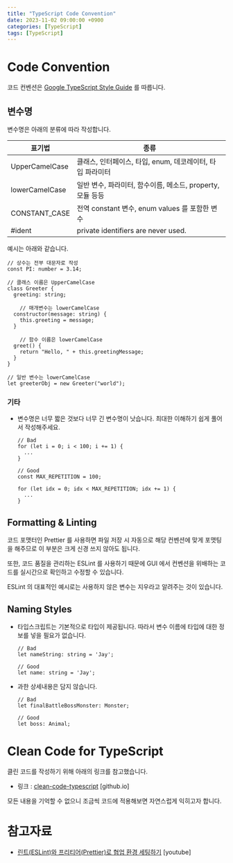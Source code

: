 ```yaml
---
title: "TypeScript Code Convention"
date: 2023-11-02 09:00:00 +0900
categories: [TypeScript]
tags: [TypeScript]
---
```


# Code Convention

코드 컨벤션은 [Google TypeScript Style Guide](https://google.github.io/styleguide/tsguide.html) 를 따릅니다.

## 변수명

변수명은 아래의 분류에 따라 작성합니다.

| 표기법 | 종류 |
| --- | --- |
| UpperCamelCase | 클래스, 인터페이스, 타입, enum, 데코레이터, 타입 파라미터 |
| lowerCamelCase | 일반 변수, 파라미터, 함수이름, 메소드, property, 모듈 등등 |
| CONSTANT_CASE | 전역 constant 변수, enum values 를 포함한 변수 |
| #ident | private identifiers are never used. |

예시는 아래와 같습니다.

```tsx
// 상수는 전부 대문자로 작성
const PI: number = 3.14;

// 클래스 이름은 UpperCamelCase
class Greeter {
  greeting: string;

	// 매개변수는 lowerCamelCase
  constructor(message: string) {
    this.greeting = message;
  }

	// 함수 이름은 lowerCamelCase
  greet() {
    return "Hello, " + this.greetingMessage;
  }
}

// 일반 변수는 lowerCamelCase
let greeterObj = new Greeter("world");
```

### 기타

- 변수명은 너무 짧은 것보다 너무 긴 변수명이 낫습니다. 최대한 이해하기 쉽게 풀어서 작성해주세요.

    ```tsx
    // Bad
    for (let i = 0; i < 100; i += 1) {
      ...
    }

    // Good
    const MAX_REPETITION = 100;

    for (let idx = 0; idx < MAX_REPETITION; idx += 1) {
      ...
    }
    ```


## Formatting & Linting

코드 포맷터인 Prettier 를 사용하면 파일 저장 시 자동으로 해당 컨벤션에 맞게 포맷팅을 해주므로 이 부분은 크게 신경 쓰지 않아도 됩니다.

또한, 코드 품질을 관리하는 ESLint 를 사용하기 때문에 GUI 에서 컨벤션을 위배하는 코드를 실시간으로 확인하고 수정할 수 있습니다.

ESLint 의 대표적인 예시로는 사용하지 않은 변수는 지우라고 알려주는 것이 있습니다.

## Naming Styles

- 타입스크립트는 기본적으로 타입이 제공됩니다. 따라서 변수 이름에 타입에 대한 정보를 넣을 필요가 없습니다.

    ```tsx
    // Bad
    let nameString: string = 'Jay';

    // Good
    let name: string = 'Jay';
    ```

- 과한 상세내용은 담지 않습니다.

    ```tsx
    // Bad
    let finalBattleBossMonster: Monster;

    // Good
    let boss: Animal;
    ```


# Clean Code for TypeScript

클린 코드를 작성하기 위해 아래의 링크를 참고했습니다.

- 링크 : [clean-code-typescript](https://738.github.io/clean-code-typescript/) [github.io]

모든 내용을 기억할 수 없으니 조금씩 코드에 적용해보면 자연스럽게 익히고자 합니다.

# 참고자료

- [린트(ESLint)와 프리티어(Prettier)로 협업 환경 세팅하기](https://youtu.be/Y3kjHM7d3Zo) [youtube]